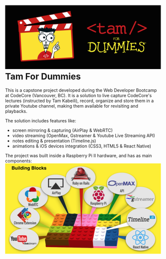 ![alt tag](https://github.com/paulonegrao/tam4dummies/blob/master/app/assets/images/tameline.png)
Tam For Dummies
===============

This is a capstone project developed during the Web Developer Bootcamp at CodeCore (Vancouver, BC).
It is a solution to live capture CodeCore's lectures (instructed by Tam Kabeili), record, organize and store them in a private Youtube channel, making them available for revisiting and playbacks.

The solution includes features like:
* screen mirroring & capturing (AirPlay & WebRTC)
* video streaming (OpenMax, Gstreamer & Youtube Live Streaming API)
* notes editing & presentation (Timeline.js)
* animations & iOS devices integration (CSS3, HTML5 & React Native)

The project was built inside a Raspberry Pi II hardware, and has as main components:
![alt tag](https://github.com/paulonegrao/tam4dummies/blob/master/app/assets/images/t4d%20Building%20Blocks.png)
